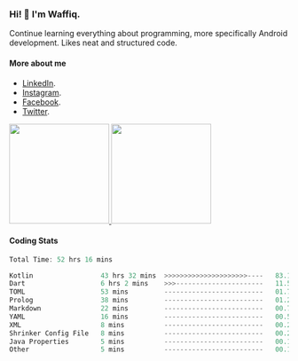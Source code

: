 ### Hi! 👋 I'm Waffiq.

Continue learning everything about programming, more specifically Android development. Likes neat and structured code.

#### More about me 
- [LinkedIn](https://www.linkedin.com/in/waffiqaziz/).
- [Instagram](https://www.instagram.com/waffiqaziz/).
- [Facebook](https://web.facebook.com/WaffiqAziz/).
- [Twitter](https://twitter.com/AzizWaffiq).

<p align="left">
<a href="https://github.com/waffiqaziz">
  <img height="180em" src="https://github-readme-stats-eight-theta.vercel.app/api?username=waffiqaziz&show_icons=true&theme=algolia&include_all_commits=true&count_private=true"/>
  <img height="180em" src="https://github-readme-stats-eight-theta.vercel.app/api/top-langs/?username=waffiqaziz&layout=compact&langs_count=8&theme=algolia"/>
</a>
</p>

#### Coding Stats
<!--START_SECTION:waka-->

```rust
Total Time: 52 hrs 16 mins

Kotlin                 43 hrs 32 mins  >>>>>>>>>>>>>>>>>>>>>----   83.14 %
Dart                   6 hrs 2 mins    >>>----------------------   11.52 %
TOML                   53 mins         -------------------------   01.71 %
Prolog                 38 mins         -------------------------   01.23 %
Markdown               22 mins         -------------------------   00.72 %
YAML                   16 mins         -------------------------   00.53 %
XML                    8 mins          -------------------------   00.29 %
Shrinker Config File   8 mins          -------------------------   00.27 %
Java Properties        5 mins          -------------------------   00.19 %
Other                  5 mins          -------------------------   00.17 %
```

<!--END_SECTION:waka-->
